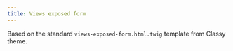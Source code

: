 ```yaml
---
title: Views exposed form
---
```


Based on the standard `views-exposed-form.html.twig` template from Classy theme.
